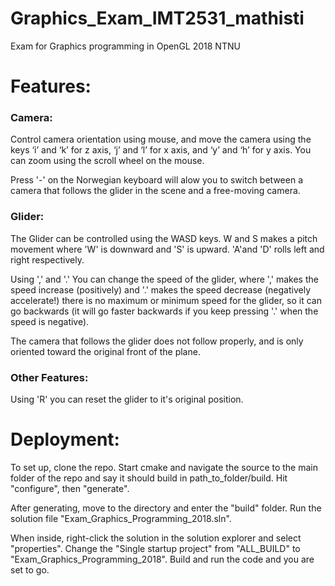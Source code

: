 # Graphics_Exam_IMT2531_mathisti
Exam for Graphics programming in OpenGL 2018 NTNU

# Features:
### Camera:
Control camera orientation using mouse, and move the camera using the keys ‘i’ and ‘k’ for z axis, ‘j’ and ‘l’ for x axis, and ‘y’
and ‘h’ for y axis. You can zoom using the scroll wheel on the mouse.

Press '-' on the Norwegian keyboard will alow you to switch between a camera that follows the glider in the scene and a free-moving camera.

### Glider:
The Glider can be controlled using the WASD keys. W and S makes a pitch movement where 'W' is downward and 'S' is upward. 'A'and 'D' rolls left and right respectively.

Using ',' and '.' You can change the speed of the glider, where ',' makes the speed increase (positively) and '.' makes the speed decrease (negatively accelerate!) there is no maximum or minimum speed for the glider, so it can go backwards (it will go faster backwards if you keep pressing '.' when the speed is negative).

The camera that follows the glider does not follow properly, and is only oriented toward the original front of the plane.

### Other Features:
Using 'R' you can reset the glider to it's original position.

# Deployment:
To set up, clone the repo. Start cmake and navigate the source to the main folder of the repo and say it should build in path_to_folder/build. Hit "configure", then "generate".

After generating, move to the directory and enter the "build" folder. Run the solution file "Exam_Graphics_Programming_2018.sln".

When inside, right-click the solution in the solution explorer and select "properties". Change the "Single startup project" from "ALL_BUILD" to "Exam_Graphics_Programming_2018". Build and run the code and you are set to go.
